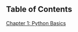 ## Table of Contents

[Chapter 1: Python Basics](#https://github.com/anteportas2023/Python_Data_Analytics_Course/tree/main/1_Basics)
